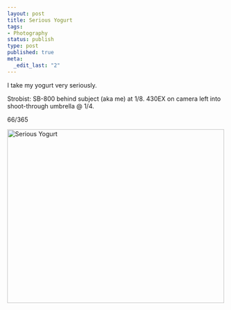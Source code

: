 ```yaml
--- 
layout: post
title: Serious Yogurt
tags: 
- Photography
status: publish
type: post
published: true
meta: 
  _edit_last: "2"
---
```

I take my yogurt very seriously.

Strobist: SB-800 behind subject (aka me) at 1/8. 430EX on camera left into shoot-through umbrella @ 1/4.

66/365

<a href="http://www.flickr.com/photos/aaronbrethorst/3337720172/" title="Serious Yogurt by aaronbrethorst, on Flickr"><img src="http://farm4.static.flickr.com/3649/3337720172_03215347d0.jpg" width="500" height="400" alt="Serious Yogurt" /></a>
